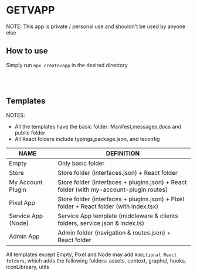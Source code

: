 # GETVAPP

NOTE: This app is private / personal use and shouldn't be used by anyone else

## How to use

Simply run `npx createvapp` in the desired directory

<br/>
<br/>

## Templates


NOTES:
-  All the templates have the basic folder: Manifest,messages,docs and public folder
- All React folders include typings,package.json, and tsconfig


|        NAME        	|   	|                                        DEFINITION                                        	|
|---------------------|-----|----------------------------------------------------------------------------------------	|
| Empty              	|   	|                                     Only basic folder                                    	|
| Store              	|   	| Store folder (interfaces.json) + React folder                                            	|
| My Account Plugin  	|   	| Store folder (interfaces + plugins.json) +  React folder (with my-account-plugin routes) 	|
| Pixel App          	|   	| Store folder (interfaces + plugins.json) + Pixel folder + React folder (with index.tsx)  	|
| Service App (Node) 	|   	| Service App template (middleware & clients folders, service.json & index.ts)             	|
| Admin App          	|   	| Admin folder (navigation & routes.json) + React folder                                   	|

 All templates except Empty, Pixel and Node may add `Additional React folders`, which adds the following folders: assets, context, graphql, hooks, iconLibreary, utils
